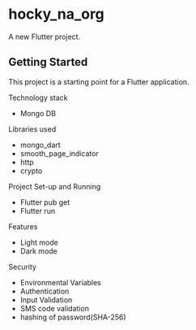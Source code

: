 # hocky_na_org

A new Flutter project.

## Getting Started

This project is a starting point for a Flutter application.

Technology stack
- Mongo DB

Libraries used
- mongo_dart
- smooth_page_indicator
- http
- crypto


Project Set-up and Running
- Flutter pub get
- Flutter run

Features
- Light mode
- Dark mode

Security 
- Environmental Variables
- Authentication
- Input Validation
- SMS code validation
- hashing of password(SHA-256)